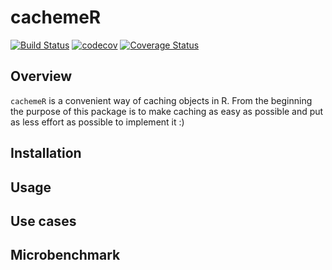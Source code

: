# cachemeR

[![Build Status](https://travis-ci.org/Tazovsky/cachemeR.svg?branch=devel)](https://travis-ci.org/Tazovsky/cachemeR)
[![codecov](https://codecov.io/gh/Tazovsky/cachemeR/branch/devel/graph/badge.svg)](https://codecov.io/gh/Tazovsky/cachemeR)
[![Coverage Status](https://coveralls.io/repos/github/Tazovsky/cachemeR/badge.svg?branch=devel)](https://coveralls.io/github/Tazovsky/cachemeR?branch=devel)

## Overview

`cachemeR` is a convenient way of caching objects in R. 
From the beginning the purpose of this package is to make caching as easy as possible 
and put as less effort as possible to implement it :)

## Installation

## Usage

## Use cases

## Microbenchmark
